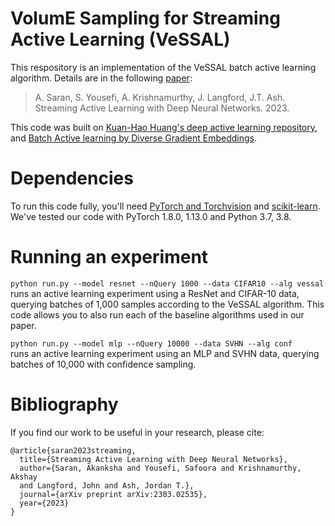 # VolumE Sampling for Streaming Active Learning (VeSSAL)

This respository is an implementation of the VeSSAL batch active learning algorithm. Details are in the following [paper](https://arxiv.org/abs/2303.02535):
> A. Saran, S. Yousefi, A. Krishnamurthy, J. Langford, J.T. Ash.
Streaming Active Learning with Deep Neural Networks. 2023.

This code was built on [Kuan-Hao Huang's deep active learning repository](https://github.com/ej0cl6/deep-active-learning), and [Batch Active learning by Diverse Gradient Embeddings](https://github.com/JordanAsh/badge).

# Dependencies

To run this code fully, you'll need [PyTorch and Torchvision](https://pytorch.org/) and [scikit-learn](https://scikit-learn.org/stable/). We've tested our code with PyTorch 1.8.0, 1.13.0 and Python 3.7, 3.8.

# Running an experiment

`python run.py --model resnet --nQuery 1000 --data CIFAR10 --alg vessal` \
runs an active learning experiment using a ResNet and CIFAR-10 data, querying batches of 1,000 samples according to the VeSSAL algorithm.
This code allows you to also run each of the baseline algorithms used in our paper. 

`python run.py --model mlp --nQuery 10000 --data SVHN --alg conf`\
runs an active learning experiment using an MLP and SVHN data, querying batches of 10,000 with confidence sampling.

# Bibliography
If you find our work to be useful in your research, please cite:
```
@article{saran2023streaming,
  title={Streaming Active Learning with Deep Neural Networks},
  author={Saran, Akanksha and Yousefi, Safoora and Krishnamurthy, Akshay
  and Langford, John and Ash, Jordan T.},
  journal={arXiv preprint arXiv:2303.02535},
  year={2023}
}
```
